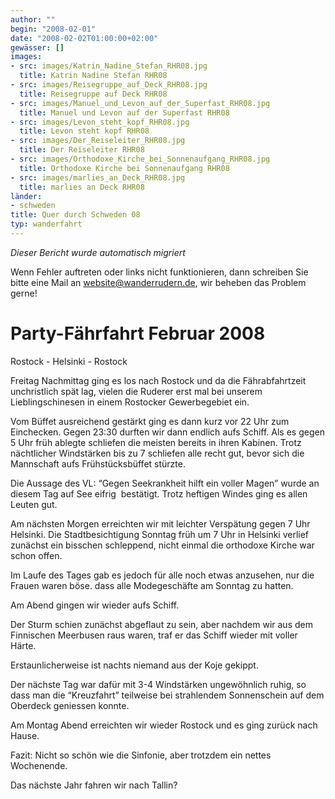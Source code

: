 ```yaml
---
author: ""
begin: "2008-02-01"
date: "2008-02-02T01:00:00+02:00"
gewässer: []
images:
- src: images/Katrin_Nadine_Stefan_RHR08.jpg
  title: Katrin Nadine Stefan RHR08
- src: images/Reisegruppe_auf_Deck_RHR08.jpg
  title: Reisegruppe auf Deck RHR08
- src: images/Manuel_und_Levon_auf_der_Superfast_RHR08.jpg
  title: Manuel und Levon auf der Superfast RHR08
- src: images/Levon_steht_kopf_RHR08.jpg
  title: Levon steht kopf RHR08
- src: images/Der_Reiseleiter_RHR08.jpg
  title: Der Reiseleiter RHR08
- src: images/Orthodoxe_Kirche_bei_Sonnenaufgang_RHR08.jpg
  title: Orthodoxe Kirche bei Sonnenaufgang RHR08
- src: images/marlies_an_Deck_RHR08.jpg
  title: marlies an Deck RHR08
länder:
- schweden
title: Quer durch Schweden 08
typ: wanderfahrt
---
```



*Dieser Bericht wurde automatisch migriert*

Wenn Fehler auftreten oder links nicht funktionieren, dann schreiben Sie bitte eine Mail an website@wanderrudern.de, wir beheben das Problem gerne!



# Party-Fährfahrt Februar 2008


Rostock - Helsinki - Rostock

Freitag Nachmittag ging es los nach Rostock und da die Fährabfahrtzeit unchristlich spät lag, vielen die Ruderer erst mal bei unserem Lieblingschinesen in einem Rostocker Gewerbegebiet ein.

Vom Büffet ausreichend gestärkt ging es dann kurz vor 22 Uhr zum Einchecken. Gegen 23:30 durften wir dann endlich aufs Schiff. Als es gegen 5 Uhr früh ablegte schliefen die meisten bereits in ihren Kabinen. Trotz nächtlicher Windstärken bis zu 7 schliefen alle recht gut, bevor sich die Mannschaft aufs Frühstücksbüffet stürzte.

Die Aussage des VL: “Gegen Seekrankheit hilft ein voller Magen” wurde an diesem Tag auf See eifrig  bestätigt. Trotz heftigen Windes ging es allen Leuten gut.

Am nächsten Morgen erreichten wir mit leichter Verspätung gegen 7 Uhr Helsinki. Die Stadtbesichtigung Sonntag früh um 7 Uhr in Helsinki verlief zunächst ein bisschen schleppend, nicht einmal die orthodoxe Kirche war schon offen.

Im Laufe des Tages gab es jedoch für alle noch etwas anzusehen, nur die Frauen waren böse. dass alle Modegeschäfte am Sonntag zu hatten.

Am Abend gingen wir wieder aufs Schiff.

Der Sturm schien zunächst abgeflaut zu sein, aber nachdem wir aus dem Finnischen Meerbusen raus waren, traf er das Schiff wieder mit voller Härte.

Erstaunlicherweise ist nachts niemand aus der Koje gekippt.

Der nächste Tag war dafür mit 3-4 Windstärken ungewöhnlich ruhig, so dass man die “Kreuzfahrt” teilweise bei strahlendem Sonnenschein auf dem Oberdeck geniessen konnte.

Am Montag Abend erreichten wir wieder Rostock und es ging zurück nach Hause.

Fazit: Nicht so schön wie die Sinfonie, aber trotzdem ein nettes Wochenende.

Das nächste Jahr fahren wir nach Tallin?